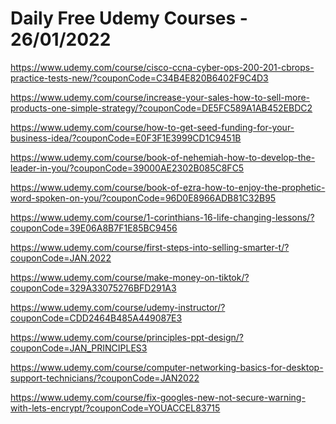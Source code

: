 # Daily Free Udemy Courses - 26/01/2022

https://www.udemy.com/course/cisco-ccna-cyber-ops-200-201-cbrops-practice-tests-new/?couponCode=C34B4E820B6402F9C4D3
https://www.udemy.com/course/increase-your-sales-how-to-sell-more-products-one-simple-strategy/?couponCode=DE5FC589A1AB452EBDC2
https://www.udemy.com/course/how-to-get-seed-funding-for-your-business-idea/?couponCode=E0F3F1E3999CD1C9451B
https://www.udemy.com/course/book-of-nehemiah-how-to-develop-the-leader-in-you/?couponCode=39000AE2302B085C8FC5
https://www.udemy.com/course/book-of-ezra-how-to-enjoy-the-prophetic-word-spoken-on-you/?couponCode=96D0E8966ADB81C32B95
https://www.udemy.com/course/1-corinthians-16-life-changing-lessons/?couponCode=39E06A8B7F1E85BC9456
https://www.udemy.com/course/first-steps-into-selling-smarter-t/?couponCode=JAN.2022
https://www.udemy.com/course/make-money-on-tiktok/?couponCode=329A33075276BFD291A3
https://www.udemy.com/course/udemy-instructor/?couponCode=CDD2464B485A449087E3
https://www.udemy.com/course/principles-ppt-design/?couponCode=JAN_PRINCIPLES3
https://www.udemy.com/course/computer-networking-basics-for-desktop-support-technicians/?couponCode=JAN2022
https://www.udemy.com/course/fix-googles-new-not-secure-warning-with-lets-encrypt/?couponCode=YOUACCEL83715
